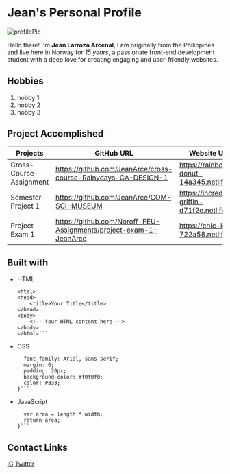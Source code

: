 # Jean's Personal Profile
![profilePic](https://drive.google.com/uc?export=view&id=18GQEgGi_OVqHcGtZucUvFR5z24e_w3M0)

Hello there! I'm **Jean Larroza Arcenal**, I am originally from the Philippines and live here in Norway for *15 years*, a passionate front-end development student with a deep love for creating engaging and user-friendly websites.
## Hobbies

1. hobby 1
2. hobby 2
3. hobby 3

## Project Accomplished

| Projects                |             GitHub URL                                            |       Website URL                               |
| --------                | --------                                                          | --------                                        |
| Cross-Course- Assignment|  https://github.com/JeanArce/cross-course-Rainydays-CA-DESIGN-1   | https://rainbow-donut-14a345.netlify.app        |
| Semester Project 1      | https://github.com/JeanArce/COM-SCI-MUSEUM                        | https://incredible-griffin-d71f2e.netlify.app   |
| Project Exam 1          | https://github.com/Noroff-FEU-Assignments/project-exam-1-JeanArce | https://chic-lolly-722a58.netlify.app           |

## Built with 
- HTML
    ```<!DOCTYPE html>
    <html>
    <head>
        <title>Your Title</title>
    </head>
    <body>
        <!-- Your HTML content here -->
    </body>
    </html>```

- CSS
    ```body {
      font-family: Arial, sans-serif;
      margin: 0;
      padding: 20px;
      background-color: #f0f0f0;
      color: #333;
    }```
- JavaScript
    ```function calculateRectangleArea(length, width) {
      var area = length * width;
      return area;
    }```
    
## Contact Links

[IG](https://l.facebook.com/l.php?u=https%3A%2F%2Finstagram.com%2Fjin_rcnal%3Figshid%3DMjEwN2IyYWYwYw%253D%253D%26fbclid%3DIwAR2HJDdoVPu3IH03ruHX6Q9Uj_wYhApVL43tLzmZMJjq9wKyZFc_qwFMyVA&h=AT09hNrxY0e-IVCngGdAhDDH5TTvgSyx235GdBKH8PdWtV1dQWdPogLw2-hM1R6OM4zJOSibUDm6rqhQ-WEfqtUeFwnyIwCboefSz2Q4UwBQHu1VtKcuqfzku8TkNmIr7zs)
[Twitter]()




